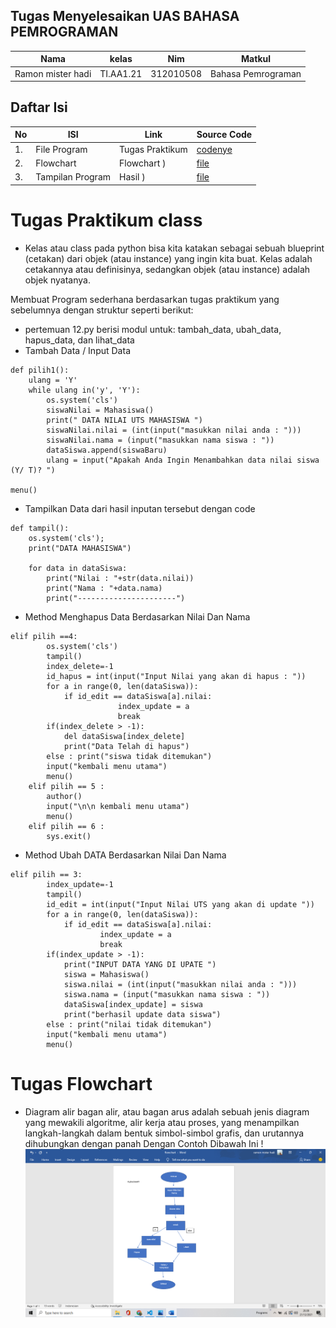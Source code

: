 ## Tugas Menyelesaikan UAS BAHASA PEMROGRAMAN
| Nama | kelas | Nim | Matkul |
| -- | --- | ---- | ----------- |
| Ramon mister hadi | TI.AA1.21 | 312010508 | Bahasa Pemrograman |
## Daftar Isi
| No | ISI | Link | Source Code |
| -- | --- | ---- | ----------- |
| 1. | File Program | Tugas Praktikum | [codenye](https://github.com/Tangker17/pertemuan-12/blob/main/Program_Nilai.py) |
| 2. | Flowchart | Flowchart ) | [file](https://github.com/Tangker17/pertemuan-12/blob/main/flowchart.png) | 
| 3. | Tampilan Program | Hasil ) | [file](https://github.com/Tangker17/pertemuan-12/blob/main/hasil.png) | 

# Tugas Praktikum class
- Kelas atau class pada python bisa kita katakan sebagai sebuah blueprint (cetakan) dari objek (atau instance) yang ingin kita buat. Kelas adalah cetakannya atau definisinya, sedangkan objek (atau instance) adalah objek nyatanya.

Membuat Program sederhana berdasarkan tugas praktikum yang sebelumnya dengan struktur seperti berikut:

- pertemuan 12.py berisi modul untuk: tambah_data, ubah_data, hapus_data, dan lihat_data
- Tambah Data / Input Data 

```
def pilih1():
	ulang = 'Y'
	while ulang in('y', 'Y'):
		os.system('cls')
		siswaNilai = Mahasiswa() 
		print(" DATA NILAI UTS MAHASISWA ") 
		siswaNilai.nilai = (int(input("masukkan nilai anda : "))) 
		siswaNilai.nama = (input("masukkan nama siswa : ")) 
		dataSiswa.append(siswaBaru) 
		ulang = input("Apakah Anda Ingin Menambahkan data nilai siswa (Y/ T)? ")		

menu()
```

- Tampilkan Data dari hasil inputan tersebut dengan code 

```
def tampil():
	os.system('cls');
	print("DATA MAHASISWA")

	for data in dataSiswa:
		print("Nilai : "+str(data.nilai)) 
		print("Nama : "+data.nama) 
		print("----------------------")
```

- Method Menghapus Data Berdasarkan Nilai Dan Nama 

```
elif pilih ==4:
		os.system('cls') 
		tampil()
		index_delete=-1
		id_hapus = int(input("Input Nilai yang akan di hapus : ")) 
		for a in range(0, len(dataSiswa)): 
			if id_edit == dataSiswa[a].nilai:
						index_update = a
						break
		if(index_delete > -1):
			del dataSiswa[index_delete]
			print("Data Telah di hapus") 
		else : print("siswa tidak ditemukan")
		input("kembali menu utama") 
		menu()
	elif pilih == 5 :
		author()
		input("\n\n kembali menu utama") 
		menu()
	elif pilih == 6 :
		sys.exit()
 ```
- Method Ubah DATA Berdasarkan Nilai Dan Nama 

``` 
elif pilih == 3:
		index_update=-1
		tampil()
		id_edit = int(input("Input Nilai UTS yang akan di update ")) 
		for a in range(0, len(dataSiswa)): 
			if id_edit == dataSiswa[a].nilai: 
					index_update = a 
					break 
		if(index_update > -1): 
			print("INPUT DATA YANG DI UPATE ") 
			siswa = Mahasiswa() 
			siswa.nilai = (int(input("masukkan nilai anda : "))) 
			siswa.nama = (input("masukkan nama siswa : ")) 
			dataSiswa[index_update] = siswa 
			print("berhasil update data siswa") 
		else : print("nilai tidak ditemukan") 
		input("kembali menu utama") 
		menu()
```

# Tugas Flowchart
- Diagram alir bagan alir, atau bagan arus adalah sebuah jenis diagram yang mewakili algoritme, alir kerja atau proses, yang menampilkan langkah-langkah dalam bentuk simbol-simbol grafis, dan urutannya dihubungkan dengan panah
Dengan Contoh Dibawah Ini !
![flowchart](flowchart.png)
